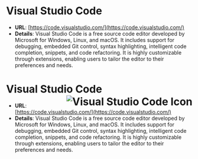 # **Visual Studio Code**
  - **URL**: [https://code.visualstudio.com/](https://code.visualstudio.com/)
  - **Details**: Visual Studio Code is a free source code editor developed by Microsoft for Windows, Linux, and macOS. It includes support for debugging, embedded Git control, syntax highlighting, intelligent code completion, snippets, and code refactoring. It is highly customizable through extensions, enabling users to tailor the editor to their preferences and needs.

# Visual Studio Code <img src="path_to_icon.png" alt="Visual Studio Code Icon" align="right">
- **URL**: [https://code.visualstudio.com/](https://code.visualstudio.com/)
- **Details**: Visual Studio Code is a free source code editor developed by Microsoft for Windows, Linux, and macOS. It includes support for debugging, embedded Git control, syntax highlighting, intelligent code completion, snippets, and code refactoring. It is highly customizable through extensions, enabling users to tailor the editor to their preferences and needs.

